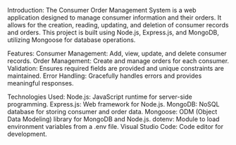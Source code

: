 Introduction:
The Consumer Order Management System is a web application designed to manage consumer information and their orders. It allows for the creation, reading, updating, and deletion of consumer records and orders. This project is built using Node.js, Express.js, and MongoDB, utilizing Mongoose for database operations.

Features:
Consumer Management: Add, view, update, and delete consumer records.
Order Management: Create and manage orders for each consumer.
Validation: Ensures required fields are provided and unique constraints are maintained.
Error Handling: Gracefully handles errors and provides meaningful responses.


Technologies Used:
Node.js: JavaScript runtime for server-side programming.
Express.js: Web framework for Node.js.
MongoDB: NoSQL database for storing consumer and order data.
Mongoose: ODM (Object Data Modeling) library for MongoDB and Node.js.
dotenv: Module to load environment variables from a .env file.
Visual Studio Code: Code editor for development.

